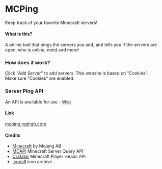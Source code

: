 # MCPing
Keep track of your favorite Minecraft servers!

#### What is this?
A online tool that pings the servers you add, and tells you if the servers are open, who is online, motd and more!

### How does it work?
Click "Add Server" to add servers.
This website is based on "Cookies". Make sure "Cookies" are enabled.

### Server Ping API
An API is available for use -
  [Wiki](https://github.com/Rgghgh/MCPing/wiki/API)

#### Link
[mcping.rgghgh.com](http://mcping.rgghgh.com)

#### Credits
* [Minecraft](https://minecraft.net/) by Mojang AB
* [MCAPI](https://mcapi.ca/) Minecraft Server Query API
* [Crafatar](https://crafatar.com/) Minecraft Player Heads API
* [Icons8](http://icons8.com/) icon archive
